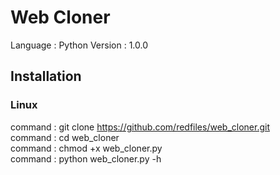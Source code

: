 # Web Cloner

Language : Python
Version  : 1.0.0

<h2>Installation</h2>

<h3>Linux</h3>

command : git clone https://github.com/redfiles/web_cloner.git<br>
command : cd web_cloner<br>
command : chmod +x web_cloner.py<br>
command : python web_cloner.py -h
